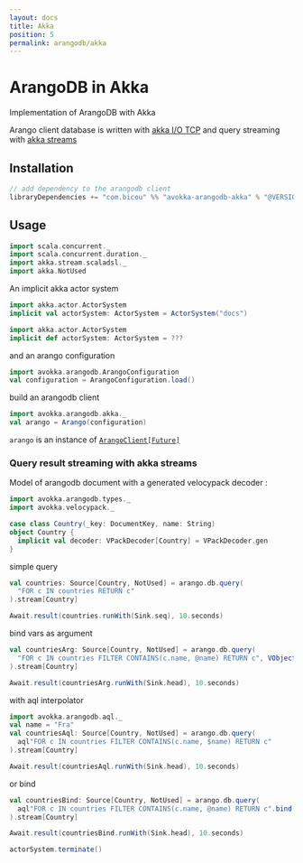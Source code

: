 ```yaml
---
layout: docs
title: Akka
position: 5
permalink: arangodb/akka
---
```


# ArangoDB in Akka

Implementation of ArangoDB with Akka

Arango client database is written with [akka I/O TCP](https://doc.akka.io/docs/akka/current/io-tcp.html) and query streaming with [akka streams](https://doc.akka.io/docs/akka/current/stream/index.html)

## Installation

```scala
// add dependency to the arangodb client
libraryDependencies += "com.bicou" %% "avokka-arangodb-akka" % "@VERSION@"
```

## Usage
```scala mdoc:invisible
import scala.concurrent._
import scala.concurrent.duration._
import akka.stream.scaladsl._
import akka.NotUsed
```

An implicit akka actor system

```scala mdoc:invisible
import akka.actor.ActorSystem
implicit val actorSystem: ActorSystem = ActorSystem("docs")
```
```scala
import akka.actor.ActorSystem
implicit def actorSystem: ActorSystem = ???
```

and an arango configuration

```scala mdoc:silent
import avokka.arangodb.ArangoConfiguration
val configuration = ArangoConfiguration.load()
```

build an arangodb client

```scala mdoc:silent
import avokka.arangodb.akka._
val arango = Arango(configuration)
```

`arango` is an instance of [`ArangoClient[Future]`](/avokka/api/avokka/arangodb/protocol/ArangoClient.html)


### Query result streaming with akka streams

Model of arangodb document with a generated velocypack decoder :

```scala mdoc
import avokka.arangodb.types._
import avokka.velocypack._

case class Country(_key: DocumentKey, name: String)
object Country {
  implicit val decoder: VPackDecoder[Country] = VPackDecoder.gen
}
```

simple query

```scala mdoc:height=10
val countries: Source[Country, NotUsed] = arango.db.query(
  "FOR c IN countries RETURN c"
).stream[Country]

Await.result(countries.runWith(Sink.seq), 10.seconds)
```

bind vars as argument

```scala mdoc
val countriesArg: Source[Country, NotUsed] = arango.db.query(
  "FOR c IN countries FILTER CONTAINS(c.name, @name) RETURN c", VObject("name" -> "Fra".toVPack)
).stream[Country]

Await.result(countriesArg.runWith(Sink.head), 10.seconds)
```

with aql interpolator

```scala mdoc
import avokka.arangodb.aql._
val name = "Fra"
val countriesAql: Source[Country, NotUsed] = arango.db.query(
  aql"FOR c IN countries FILTER CONTAINS(c.name, $name) RETURN c"
).stream[Country]

Await.result(countriesAql.runWith(Sink.head), 10.seconds)
```

or bind

```scala mdoc
val countriesBind: Source[Country, NotUsed] = arango.db.query(
  aql"FOR c IN countries FILTER CONTAINS(c.name, @name) RETURN c".bind("name", name)
).stream[Country]

Await.result(countriesBind.runWith(Sink.head), 10.seconds)
```

```scala mdoc:invisible
actorSystem.terminate()
```

